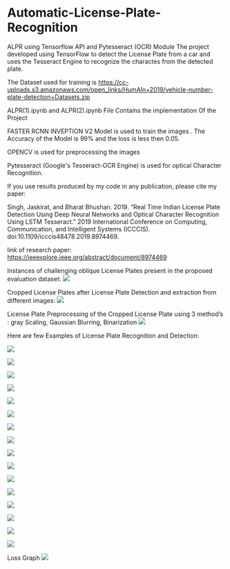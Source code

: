 # Automatic-License-Plate-Recognition
ALPR using Tensorflow API and Pytesseract (OCR) Module
The project developed using TensorFlow to detect the License Plate from a car and uses the Tesseract Engine to recognize the charactes from the detected plate.


The Dataset used for training is https://cc-uploads.s3.amazonaws.com/open_links/HumAIn+2019/vehicle-number-plate-detection+Datasets.zip

ALPR(1).ipynb and ALPR(2).ipynb File Contains the implementation Of the Project 


FASTER RCNN INVEPTION V2 Model is used to train the images . The Accuracy of the Model is 99% and the loss is less then 0.05.


OPENCV is used for preprocessing the images

Pytesseract (Google's Tesseract-OCR Engine) is used for optical Character Recognition.

If you use results produced by my code in any publication, please cite my paper:

Singh, Jaskirat, and Bharat Bhushan. 2019. “Real Time Indian License Plate Detection Using Deep Neural Networks and Optical Character Recognition Using LSTM Tesseract.” 2019 International Conference on Computing, Communication, and Intelligent Systems (ICCCIS). doi:10.1109/icccis48478.2019.8974469.


link of research paper: https://ieeexplore.ieee.org/abstract/document/8974469

Instances of challenging oblique License Plates present in the proposed evaluation dataset:
![](LicensePlateimages.png)

Cropped License Plates after License Plate Detection and extraction from different images:
![](croppedLP.png)

License Plate Preprocessing of the Cropped License Plate using 3 method’s : gray Scaling, Gaussian Blurring, Binarization
![](croppedLPAfterProcessing.png)

Here are few Examples of License Plate Recognition and Detection:

![](car_detected1.png)

![](car_detected2.png)

![](car_detected3.png)

![](car_detected5.png)

![](car_detected6.png)

![](car_detected1.png)

![](car_detected7.png)

![](car_detected9.png)

![](car_detected10.png)

![](car_detected11.png)

![](car_detected12.png)

![](car_detected13.png)

![](car_detected14.png)

![](car_detected16.png)

![](car_detected17.png)

![](lemo.png)


Loss Graph
![](graph2.png)
